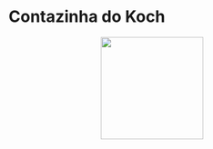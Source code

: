 # Contazinha do Koch
<div align="center">
  <a href="https://github.com/vitorkoch">
  <img height="180em" src="https://github-readme-stats.vercel.app/api?username=vitorkoch&show_icons=true&theme=dracula&include_all_commits=true&count_private=true"/>
  
</div>


